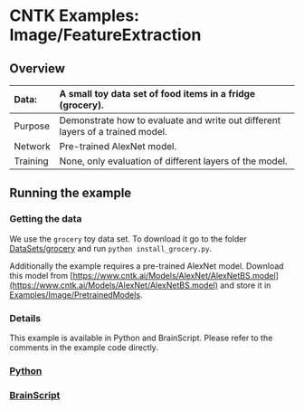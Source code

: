 # CNTK Examples: Image/FeatureExtraction

## Overview

|Data:     |A small toy data set of food items in a fridge (grocery).
|:---------|:---
|Purpose   |Demonstrate how to evaluate and write out different layers of a trained model.
|Network   |Pre-trained AlexNet model.
|Training  |None, only evaluation of different layers of the model.

## Running the example

### Getting the data

We use the `grocery` toy data set. To download it go to the folder [DataSets/grocery](../DataSets/grocery) and run `python install_grocery.py`. 

Additionally the example requires a pre-trained AlexNet model. Download this model from [https://www.cntk.ai/Models/AlexNet/AlexNetBS.model](https://www.cntk.ai/Models/AlexNet/AlexNetBS.model) and store it in [Examples/Image/PretrainedModels](../PretrainedModels).

### Details

This example is available in Python and BrainScript. Please refer to the comments in the example code directly.

### [Python](./Python)

### [BrainScript](./BrainScript)
